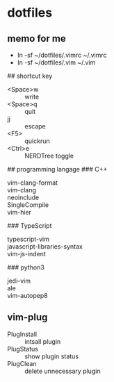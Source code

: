 # dotfiles
## memo for me
- ln -sf ~/dotfiles/.vimrc ~/.vimrc
- ln -sf ~/dotfiles/.vim ~/.vim
</li>
## shortcut key
<dl>
  <dt>&lt;Space&gt;w</dt>
    <dd>write</dd>
  <dt>&lt;Space&gt;q</dt>
    <dd>quit</dd>
  <dt>jj</dt>
    <dd>escape</dd>
  <dt>&lt;F5&gt;</dt>
    <dd>quickrun</dd>
  <dt>&lt;Ctrl&gt;e</dt>
    <dd>NERDTree toggle</dd>
</dl>
## programming langage
### C++
<dl>
  <dt>vim-clang-format</dt>
  <dt>vim-clang</dt>
  <dt>neoinclude</dt>
  <dt>SingleCompile</dt>
  <dt>vim-hier</dt>
</dl>
### TypeScript
<dl>
  <dt>typescript-vim</dt>
  <dt>javascript-libraries-syntax</dt>
  <dt>vim-js-indent</dt>
</dl>
### python3
<dl>
  <dt>jedi-vim</dt>
  <dt>ale</dt>
  <dt>vim-autopep8</dt>
</dl>

## vim-plug
<dl>
  <dt>PlugInstall</dt>
    <dd>intsall plugin</dd>
  <dt>PlugStatus</dt>
    <dd>show plugin status</dd>
  <dt>PlugClean</dt>
    <dd>delete unnecessary plugin</dd>
</dl>
